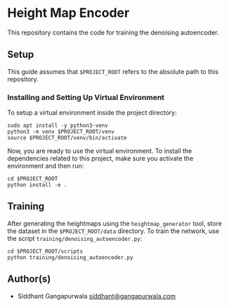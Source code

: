 # Height Map Encoder

This repository contains the code for training the denoising autoencoder.

## Setup

This guide assumes that `$PROJECT_ROOT` refers to the absolute path to this repository.

### Installing and Setting Up Virtual Environment
To setup a virtual environment inside the project directory:
```
sudo apt install -y python3-venv
python3 -m venv $PROJECT_ROOT/venv
source $PROJECT_ROOT/venv/bin/activate
```

Now, you are ready to use the virtual environment. To install
the dependencies related to this project, make sure you activate
the environment and then run:

```
cd $PROJECT_ROOT
python install -e .
```

## Training
After generating the heightmaps using the `heightmap_generator` tool, store the dataset
in the `$PROJECT_ROOT/data` directory. To train the network, use the script
`training/denoising_autoencoder.py`:
```
cd $PROJECT_ROOT/scripts
python training/denoising_autoencoder.py
```

## Author(s)
* Siddhant Gangapurwala <siddhant@gangapurwala.com>
